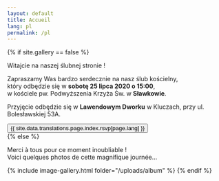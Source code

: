 ```yaml
---
layout: default
title: Accueil
lang: pl
permalink: /pl
---
```


<div class="row">
  <div class="col-12 text-center">
    {% if site.gallery == false %}
      <p>Witajcie na naszej ślubnej stronie  !</p>
      <p>Zapraszamy Was bardzo serdecznie na nasz ślub kościelny,<br />
        który odbędzie się w <strong>sobotę 25 lipca 2020 o 15:00</strong>,<br />
      w kościele pw. Podwyższenia Krzyża Św. w <strong>Sławkowie</strong>.</p>
      <p>Przyjęcie odbędzie się w <strong>Lawendowym Dworku</strong> w Kluczach, przy ul.<br />Bolesławskiej 53A.</p>
      <div class="pt-2">
        <button type="button" class="btn btn-outline-danger">{{ site.data.translations.page.index.rsvp[page.lang] }}</button>
      </div>
     {% else %}
      <p>Merci à tous pour ce moment inoubliable !<br/>Voici quelques photos de cette magnifique journée...</p>
      {% include image-gallery.html folder="/uploads/album" %}
    {% endif %}   
  </div>
</div>
